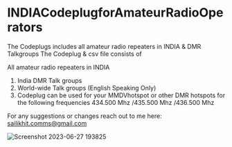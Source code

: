 # INDIACodeplugforAmateurRadioOperators

The Codeplugs includes all amateur radio repeaters in INDIA & DMR Talkgroups The Codeplug & csv file consists of

All amateur radio repeaters in INDIA

1. India DMR Talk groups
2. World-wide Talk groups (English Speaking Only)
3. Codeplug can be used for your MMDVhotspot or other DMR hotspots for the following frequencies 434.500 Mhz /435.500 Mhz /436.500 Mhz

For any suggestions or changes reach out to me here: sailikhit.comms@gmail.com 


![Screenshot 2023-06-27 193825](https://github.com/sailikhitcomms/INDIACodeplugforAmateurRadioOperators/assets/139990601/ff000db4-b751-4116-97a2-238ab6a724cc)
